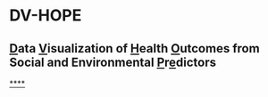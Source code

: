 # DV-HOPE
## <u>**D**</u>ata <u>**V**</u>isualization of <u>**H**</u>ealth <u>**O**</u>utcomes from Social and Environmental <u>**P**</u>r<u>**e**</u>dictors
<u>****</u>
